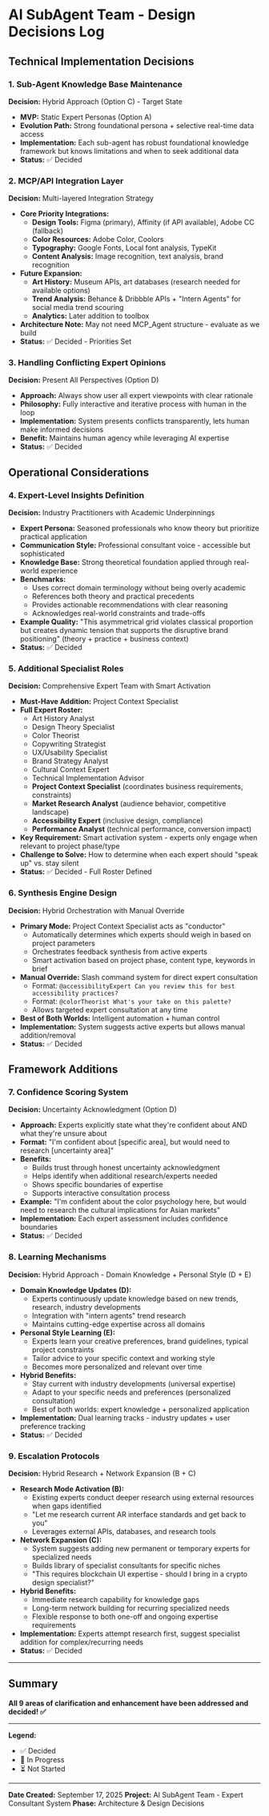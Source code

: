 # AI SubAgent Team - Design Decisions Log

## Technical Implementation Decisions

### 1. Sub-Agent Knowledge Base Maintenance
**Decision:** Hybrid Approach (Option C) - Target State
- **MVP:** Static Expert Personas (Option A)
- **Evolution Path:** Strong foundational persona + selective real-time data access
- **Implementation:** Each sub-agent has robust foundational knowledge framework but knows limitations and when to seek additional data
- **Status:** ✅ Decided

### 2. MCP/API Integration Layer
**Decision:** Multi-layered Integration Strategy
- **Core Priority Integrations:**
  - **Design Tools:** Figma (primary), Affinity (if API available), Adobe CC (fallback)
  - **Color Resources:** Adobe Color, Coolors
  - **Typography:** Google Fonts, Local font analysis, TypeKit
  - **Content Analysis:** Image recognition, text analysis, brand recognition
- **Future Expansion:**
  - **Art History:** Museum APIs, art databases (research needed for available options)
  - **Trend Analysis:** Behance & Dribbble APIs + "Intern Agents" for social media trend scouring
  - **Analytics:** Later addition to toolbox
- **Architecture Note:** May not need MCP_Agent structure - evaluate as we build
- **Status:** ✅ Decided - Priorities Set

### 3. Handling Conflicting Expert Opinions
**Decision:** Present All Perspectives (Option D)
- **Approach:** Always show user all expert viewpoints with clear rationale
- **Philosophy:** Fully interactive and iterative process with human in the loop
- **Implementation:** System presents conflicts transparently, lets human make informed decisions
- **Benefit:** Maintains human agency while leveraging AI expertise
- **Status:** ✅ Decided

## Operational Considerations

### 4. Expert-Level Insights Definition
**Decision:** Industry Practitioners with Academic Underpinnings
- **Expert Persona:** Seasoned professionals who know theory but prioritize practical application
- **Communication Style:** Professional consultant voice - accessible but sophisticated
- **Knowledge Base:** Strong theoretical foundation applied through real-world experience
- **Benchmarks:**
  - Uses correct domain terminology without being overly academic
  - References both theory and practical precedents
  - Provides actionable recommendations with clear reasoning
  - Acknowledges real-world constraints and trade-offs
- **Example Quality:** "This asymmetrical grid violates classical proportion but creates dynamic tension that supports the disruptive brand positioning" (theory + practice + business context)
- **Status:** ✅ Decided

### 5. Additional Specialist Roles
**Decision:** Comprehensive Expert Team with Smart Activation
- **Must-Have Addition:** Project Context Specialist
- **Full Expert Roster:**
  - Art History Analyst
  - Design Theory Specialist
  - Color Theorist
  - Copywriting Strategist
  - UX/Usability Specialist
  - Brand Strategy Analyst
  - Cultural Context Expert
  - Technical Implementation Advisor
  - **Project Context Specialist** (coordinates business requirements, constraints)
  - **Market Research Analyst** (audience behavior, competitive landscape)
  - **Accessibility Expert** (inclusive design, compliance)
  - **Performance Analyst** (technical performance, conversion impact)
- **Key Requirement:** Smart activation system - experts only engage when relevant to project phase/type
- **Challenge to Solve:** How to determine when each expert should "speak up" vs. stay silent
- **Status:** ✅ Decided - Full Roster Defined

### 6. Synthesis Engine Design
**Decision:** Hybrid Orchestration with Manual Override
- **Primary Mode:** Project Context Specialist acts as "conductor"
  - Automatically determines which experts should weigh in based on project parameters
  - Orchestrates feedback synthesis from active experts
  - Smart activation based on project phase, content type, keywords in brief
- **Manual Override:** Slash command system for direct expert consultation
  - Format: `@accessibilityExpert Can you review this for best accessibility practices?`
  - Format: `@colorTheorist What's your take on this palette?`
  - Allows targeted expert consultation at any time
- **Best of Both Worlds:** Intelligent automation + human control
- **Implementation:** System suggests active experts but allows manual addition/removal
- **Status:** ✅ Decided

## Framework Additions

### 7. Confidence Scoring System
**Decision:** Uncertainty Acknowledgment (Option D)
- **Approach:** Experts explicitly state what they're confident about AND what they're unsure about
- **Format:** "I'm confident about [specific area], but would need to research [uncertainty area]"
- **Benefits:** 
  - Builds trust through honest uncertainty acknowledgment
  - Helps identify when additional research/experts needed
  - Shows specific boundaries of expertise
  - Supports interactive consultation process
- **Example:** "I'm confident about the color psychology here, but would need to research the cultural implications for Asian markets"
- **Implementation:** Each expert assessment includes confidence boundaries
- **Status:** ✅ Decided

### 8. Learning Mechanisms
**Decision:** Hybrid Approach - Domain Knowledge + Personal Style (D + E)
- **Domain Knowledge Updates (D):**
  - Experts continuously update knowledge based on new trends, research, industry developments
  - Integration with "intern agents" trend research
  - Maintains cutting-edge expertise across all domains
- **Personal Style Learning (E):**
  - Experts learn your creative preferences, brand guidelines, typical project constraints
  - Tailor advice to your specific context and working style
  - Becomes more personalized and relevant over time
- **Hybrid Benefits:**
  - Stay current with industry developments (universal expertise)
  - Adapt to your specific needs and preferences (personalized consultation)
  - Best of both worlds: expert knowledge + personalized application
- **Implementation:** Dual learning tracks - industry updates + user preference tracking
- **Status:** ✅ Decided

### 9. Escalation Protocols
**Decision:** Hybrid Research + Network Expansion (B + C)
- **Research Mode Activation (B):**
  - Existing experts conduct deeper research using external resources when gaps identified
  - "Let me research current AR interface standards and get back to you"
  - Leverages external APIs, databases, and research tools
- **Network Expansion (C):**
  - System suggests adding new permanent or temporary experts for specialized needs
  - Builds library of specialist consultants for specific niches
  - "This requires blockchain UI expertise - should I bring in a crypto design specialist?"
- **Hybrid Benefits:**
  - Immediate research capability for knowledge gaps
  - Long-term network building for recurring specialized needs
  - Flexible response to both one-off and ongoing expertise requirements
- **Implementation:** Experts attempt research first, suggest specialist addition for complex/recurring needs
- **Status:** ✅ Decided

---

## Summary
**All 9 areas of clarification and enhancement have been addressed and decided! ✅**

---

**Legend:**
- ✅ Decided
- 🔄 In Progress  
- ⏳ Not Started

---

**Date Created:** September 17, 2025
**Project:** AI SubAgent Team - Expert Consultant System
**Phase:** Architecture & Design Decisions